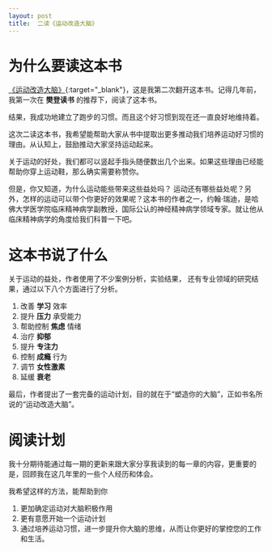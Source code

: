 ```yaml
---
layout: post
title:  二读《运动改造大脑》
---
```


# 为什么要读这本书

[《运动改造大脑》](https://book.douban.com/subject/36418973/){:target="_blank"}，这是我第二次翻开这本书。记得几年前，我第一次在 __樊登读书__ 的推荐下，阅读了这本书。

结果，我成功地建立了跑步的习惯。而且这个好习惯到现在还一直良好地维持着。

这次二读这本书，我希望能帮助大家从书中提取出更多推动我们培养运动好习惯的理由。从认知上，鼓励推动大家坚持运动起来。

关于运动的好处，我们都可以竖起手指头随便数出几个出来。如果这些理由已经能帮助你穿上运动鞋，那么确实需要称赞你。

但是，你又知道，为什么运动能些带来这些益处吗？ 运动还有哪些益处呢？另外，怎样的运动可以带个你更好的效果呢？这本书的作者之一，约翰·瑞迪，是哈佛大学医学院临床精神病学副教授，国际公认的神经精神病学领域专家。就让他从临床精神病学的角度给我们科普一下吧。

# 这本书说了什么

关于运动的益处，作者使用了不少案例分析，实验结果， 还有专业领域的研究结果，通过以下八个方面进行了分析。

1. 改善 __学习__ 效率
1. 提升 __压力__ 承受能力
1. 帮助控制 __焦虑__ 情绪
1. 治疗 __抑郁__
1. 提升 __专注力__
1. 控制 __成瘾__ 行为
1. 调节 __女性激素__
1. 延缓 __衰老__

最后，作者提出了一套完备的运动计划，目的就在于“塑造你的大脑”，正如书名所说的“运动改造大脑”。

# 阅读计划

我十分期待能通过每一期的更新来跟大家分享我读到的每一章的内容，更重要的是，回顾我在这几年里的一些个人经历和体会。

我希望这样的方法，能帮助到你
1. 更加确定运动对大脑积极作用
2. 更有意愿开始一个运动计划
3. 通过培养运动习惯，进一步提升你大脑的思维，从而让你更好的掌控您的工作和生活。
   






 

